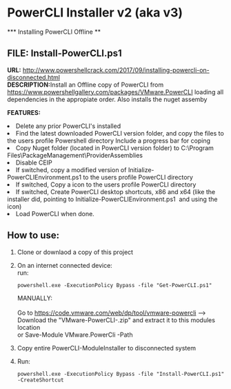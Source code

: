 # PowerCLI Installer v2 (aka v3)
*** Installing PowerCLl Offline **

## FILE: Install-PowerCLI.ps1
<b>URL:</b> http://www.powershellcrack.com/2017/09/installing-powercli-on-disconnected.html<br />
<b>DESCRIPTION:</b>Install an Offline copy of PowerCLI from https://www.powershellgallery.com/packages/VMware.PowerCLI
loading all dependencies in the appropiate order. Also installs the nuget assemby

<b>FEATURES:</b>
<li>Delete any prior PowerCLI's installed</li>
<li>Find the latest downloaded PowerCLI version folder, and copy the files to the users profile Powershell directory
Include a progress bar for coping</li>
<li>Copy Nuget folder (located in PowerCLI version folder) to C:\Program Files\PackageManagement\ProviderAssemblies</li>
<li>Disable CEIP</li>
<li>If switched, copy a modified version of Initialize-PowerCLIEnvironment.ps1 to the users profile PowerCLI directory</li>
<li>If switched, Copy a icon to the users profile PowerCLI directory</li>
<li>If switched, Create PowerCLI desktop shortcuts, x86 and x64 (like the installer did, pointing to Initialize-PowerCLIEnvironment.ps1  and using the icon)</li>
<li>Load PowerCLI when done. </li>

## How to use:
 1. Clone or downlaod a copy of this project
 2. On an internet connected device:<br />
    run: 
             
        powershell.exe -ExecutionPolicy Bypass -file "Get-PowerCLI.ps1"
              
    MANUALLY: <br />      
     Go to https://code.vmware.com/web/dp/tool/vmware-powercli --> Download the "VMware-PowerCLI-<version>.zip" and extract it to this modules location<br />
     or Save-Module VMware.PowerCli -Path <location of this module folder><br />
 2. Copy entire PowerCLI-ModuleInstaller to disconnected system<br />
 3. Run: <br />
 
        powershell.exe -ExecutionPolicy Bypass -file "Install-PowerCLI.ps1" -CreateShortcut
